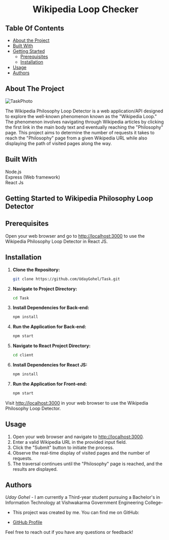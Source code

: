 
<p align="center">
  <h1 align="center">Wikipedia Loop Checker</h1>
</p>

## Table Of Contents

- [About the Project](#about-the-project)
- [Built With](#built-with)
- [Getting Started](#getting-started)
  - [Prerequisites](#prerequisites)
  - [Installation](#installation)
- [Usage](#usage)
- [Authors](#authors)


## About The Project

![TaskPhoto](https://github.com/UdayGohel/Hackingly-Internship-Task/assets/114012274/2831771f-637e-40b6-8742-5a5ce8663482)

The Wikipedia Philosophy Loop Detector is a web application/API designed to explore the well-known phenomenon known as the "Wikipedia Loop." The phenomenon involves navigating through Wikipedia articles by clicking the first link in the main body text and eventually reaching the "Philosophy" page. This project aims to determine the number of requests it takes to reach the "Philosophy" page from a given Wikipedia URL while also displaying the path of visited pages along the way.

## Built With

Node.js
<br>
Express (Web framework)
<br>
React Js

## Getting Started to Wikipedia Philosophy Loop Detector

## Prerequisites

Open your web browser and go to [http://localhost:3000](http://localhost:3000) to use the Wikipedia Philosophy Loop Detector in React JS.

## Installation

1. **Clone the Repository:**

    ```bash
    git clone https://github.com/UdayGohel/Task.git
    ```

2. **Navigate to Project Directory:**

    ```bash
    cd Task
    ```

3. **Install Dependencies for Back-end:**

    ```bash
    npm install
    ```

4. **Run the Application for Back-end:**

    ```bash
    npm start
    ```

5. **Navigate to React Project Directory:**

    ```bash
    cd client
    ```

6. **Install Dependencies for React JS:**

    ```bash
    npm install
    ```

7. **Run the Application for Front-end:**

    ```bash
    npm start
    ```

Visit [http://localhost:3000](http://localhost:3000) in your web browser to use the Wikipedia Philosophy Loop Detector.

## Usage

1. Open your web browser and navigate to [http://localhost:3000](http://localhost:3000).
2. Enter a valid Wikipedia URL in the provided input field.
3. Click the "Submit" button to initiate the process.
4. Observe the real-time display of visited pages and the number of requests.
5. The traversal continues until the "Philosophy" page is reached, and the results are displayed.

## Authors

 _Uday Gohel_ - I am currently a Third-year student pursuing a Bachelor's in Information Technology at Vishwakarma Government Engineering College- 
 <br>
- This project was created by me. You can find me on GitHub:

- [GitHub Profile](https://github.com/UdayGohel)

Feel free to reach out if you have any questions or feedback!

